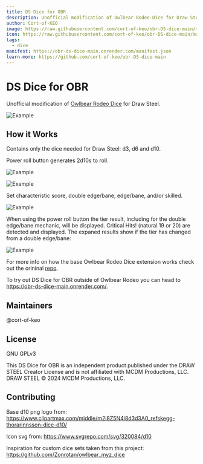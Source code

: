 ```yaml
---
title: DS Dice for OBR
description: Unofficial modification of Owlbear Rodeo Dice for Draw Steel.
author: Cort-of-KEO
image: https://raw.githubusercontent.com/cort-of-keo/obr-DS-dice-main/main/docs/header.jpg
icon: https://raw.githubusercontent.com/cort-of-keo/obr-DS-dice-main/main/public/logo.jpg
tags:
  - dice
manifest: https://obr-ds-dice-main.onrender.com/manifest.json
learn-more: https://github.com/cort-of-keo/obr-DS-dice-main
---
```


# DS Dice for OBR

Unofficial modification of [Owlbear Rodeo Dice](https://extensions.owlbear.rodeo/dice) for Draw Steel.

![Example](/docs/header.jpg)

## How it Works

Contains only the dice needed for Draw Steel: d3, d6 and d10. 

Power roll button generates 2d10s to roll.

![Example](/docs/2d10.png)

![Example](/docs/roll.png)

Set characteristic score, double edge/bane, edge/bane, and/or skilled. 

![Example](/docs/Bonus.png)

When using the power roll button the tier result, including for the double edge/bane mechanic, will be displayed. Critical Hits! (natural 19 or 20) are detected and displayed. The expaned results show if the tier has changed from a double edge/bane:

![Example](/docs/results-expanded.png)

For more info on how the base Owlbear Rodeo Dice extension works check out the orininal [repo](https://github.com/owlbear-rodeo/dice).

To try out DS Dice for OBR outside of Owlbear Rodeo you can head to <https://obr-ds-dice-main.onrender.com/>.

## Maintainers

@cort-of-keo

## License

GNU GPLv3

This DS Dice for OBR is an independent product published under the DRAW STEEL Creator License and is not affiliated with MCDM Productions, LLC. DRAW STEEL © 2024 MCDM Productions, LLC.

## Contributing

Base d10 png logo from: <https://www.clipartmax.com/middle/m2i8Z5N4i8d3d3A0_refskegg-thorarinnsson-dice-d10/>

Icon svg from: <https://www.svgrepo.com/svg/320084/d10>

Inspiration for custom dice sets taken from this project: <https://github.com/Zonrotan/owlbear_myz_dice>
